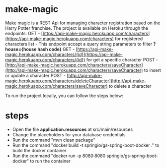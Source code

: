 # make-magic

Make magic is a REST Api for managing character registration based on the Harry Potter franchise. The project is available on Heroku through the endpoints:
 GET  - [https://api-make-magic.herokuapp.com/characters](https://api-make-magic.herokuapp.com/characters) for registered characters list
         - This endpoint accept a query string parameters to filter **?house={house hash code}** 
 GET  - [https://api-make-magic.herokuapp.com/characters/{id}](https://api-make-magic.herokuapp.com/characters/{id}) for get a specific character
 POST - [http://api-make-magic.herokuapp.com/characters/saveCharacter](http://api-make-magic.herokuapp.com/characters/saveCharacter) to insert or update a character
 POST - [http://api-make-magic.herokuapp.com/characters/deleteCharacter](http://api-make-magic.herokuapp.com/characters/saveCharacter) to delete a character
 
 To run the project locally, you can follow the steps below:
 
 # steps
  - Open the file **application.resources** at src/main/resources
  - Change the placeholders for your database credentials
  - Run the command "mvn clean package"
  - Run the command "docker build -t springio/gs-spring-boot-docker ." to build the docker container
  - Run the command "docker run -p 8080:8080 springio/gs-spring-boot-docker" to run the container
